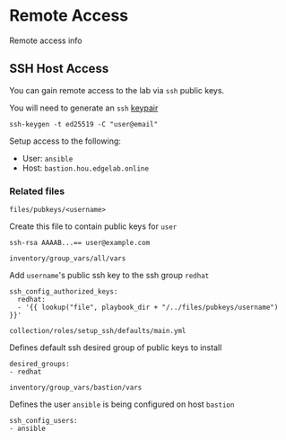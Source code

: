 # Remote Access

Remote access info

## SSH Host Access

You can gain remote access to the lab via `ssh` public keys. 

You will need to generate an `ssh` [keypair](link_to_example)

```
ssh-keygen -t ed25519 -C "user@email"
```

Setup access to the following:

- User: `ansible`
- Host: `bastion.hou.edgelab.online`

### Related files

`files/pubkeys/<username>`

Create this file to contain public keys for `user`

```
ssh-rsa AAAAB...== user@example.com
```

`inventory/group_vars/all/vars`

Add `username`'s public ssh key to the ssh group `redhat`

```
ssh_config_authorized_keys:
  redhat:
  - '{{ lookup("file", playbook_dir + "/../files/pubkeys/username") }}'
```

`collection/roles/setup_ssh/defaults/main.yml`

Defines default ssh desired group of public keys to install

```
desired_groups:
- redhat
```

`inventory/group_vars/bastion/vars`

Defines the user `ansible` is being configured on host `bastion`

```
ssh_config_users:
- ansible
```

